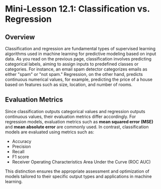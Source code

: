 # Mini-Lesson 12.1: Classification vs. Regression

## Overview
Classification and regression are fundamental types of supervised learning algorithms used in machine learning for predictive modeling based on input data. As you read on the previous page, classification involves predicting categorical labels, aiming to assign inputs to predefined classes or categories. For instance, an email spam detector categorizes emails as either "spam" or "not spam." Regression, on the other hand, predicts continuous numerical values, for example, predicting the price of a house based on features such as size, location, and number of rooms.

## Evaluation Metrics
Since classification outputs categorical values and regression outputs continuous values, their evaluation metrics differ accordingly. For regression models, evaluation metrics such as **mean squared error (MSE)** and **mean absolute error** are commonly used. In contrast, classification models are evaluated using metrics such as:
- Accuracy
- Precision
- Recall
- F1 score
- Receiver Operating Characteristics Area Under the Curve (ROC AUC)

This distinction ensures the appropriate assessment and optimization of models tailored to their specific output types and applications in machine learning.